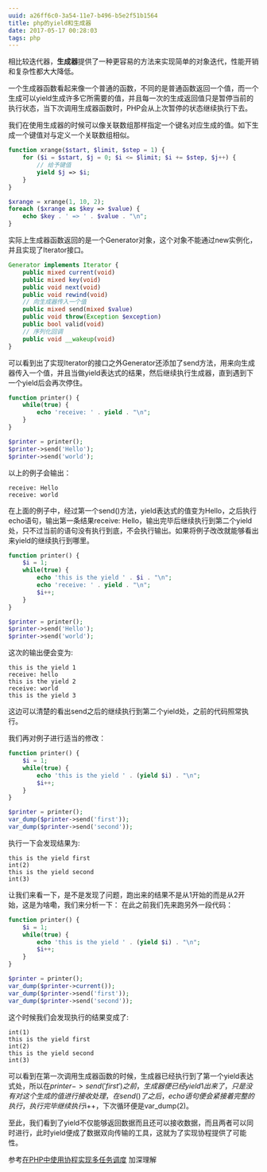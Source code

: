 ```yaml
---
uuid: a26ff6c0-3a54-11e7-b496-b5e2f51b1564
title: php的yield和生成器
date: 2017-05-17 00:28:03
tags: php
---
```


相比较迭代器，**生成器**提供了一种更容易的方法来实现简单的对象迭代，性能开销和复杂性都大大降低。

一个生成器函数看起来像一个普通的函数，不同的是普通函数返回一个值，而一个生成可以yield生成许多它所需要的值，并且每一次的生成返回值只是暂停当前的执行状态，当下次调用生成器函数时，PHP会从上次暂停的状态继续执行下去。

<!--more-->
我们在使用生成器的时候可以像关联数组那样指定一个键名对应生成的值。如下生成一个键值对与定义一个关联数组相似。

```php
function xrange($start, $limit, $step = 1) {
    for ($i = $start, $j = 0; $i <= $limit; $i += $step, $j++) {
        // 给予键值
        yield $j => $i;
    }
}

$xrange = xrange(1, 10, 2);
foreach ($xrange as $key => $value) {
    echo $key . ' => ' . $value . "\n";
}

```

实际上生成器函数返回的是一个Generator对象，这个对象不能通过new实例化，并且实现了Iterator接口。

```php
Generator implements Iterator {
    public mixed current(void)
    public mixed key(void)
    public void next(void)
    public void rewind(void)
    // 向生成器传入一个值
    public mixed send(mixed $value)
    public void throw(Exception $exception)
    public bool valid(void)
    // 序列化回调
    public void __wakeup(void)
}
```

可以看到出了实现Iterator的接口之外Generator还添加了send方法，用来向生成器传入一个值，并且当做yield表达式的结果，然后继续执行生成器，直到遇到下一个yield后会再次停住。

```php
function printer() {
    while(true) {
        echo 'receive: ' . yield . "\n";
    }
}

$printer = printer();
$printer->send('Hello');
$printer->send('world');
```

以上的例子会输出：
```shell
receive: Hello
receive: world
```

在上面的例子中，经过第一个send()方法，yield表达式的值变为Hello，之后执行echo语句，输出第一条结果receive: Hello，输出完毕后继续执行到第二个yield处，只不过当前的语句没有执行到底，不会执行输出。如果将例子改改就能够看出来yield的继续执行到哪里。

```php
function printer() {
    $i = 1;
    while(true) {
        echo 'this is the yield ' . $i . "\n";
        echo 'receive: ' . yield . "\n";
        $i++;
    }
}

$printer = printer();
$printer->send('Hello');
$printer->send('world');

```

这次的输出便会变为:

```shell
this is the yield 1
receive: hello
this is the yield 2
receive: world
this is the yield 3
```

这边可以清楚的看出send之后的继续执行到第二个yield处，之前的代码照常执行。

我们再对例子进行适当的修改：

```php
function printer() {
    $i = 1;
    while(true) {
        echo 'this is the yield ' . (yield $i) . "\n";
        $i++;
    }
}

$printer = printer();
var_dump($printer->send('first'));
var_dump($printer->send('second'));
```

执行一下会发现结果为:

```shell
this is the yield first
int(2)
this is the yield second
int(3)
```

让我们来看一下，是不是发现了问题，跑出来的结果不是从1开始的而是从2开始，这是为啥嘞，我们来分析一下：
在此之前我们先来跑另外一段代码：

```php
function printer() {
    $i = 1;
    while(true) {
        echo 'this is the yield ' . (yield $i) . "\n";
        $i++;
    }
}

$printer = printer();
var_dump($printer->current());
var_dump($printer->send('first'));
var_dump($printer->send('second'));
```

这个时候我们会发现执行的结果变成了:

```shell
int(1)
this is the yield first
int(2)
this is the yield second
int(3)
```

可以看到在第一次调用生成器函数的时候，生成器已经执行到了第一个yield表达式处，所以在$printer->send('first')之前，生成器便已经yield 1出来了，只是没有对这个生成的值进行接收处理，在send()了之后，echo语句便会紧接着完整的执行，执行完毕继续执行$i++，下次循环便是var_dump(2)。

至此，我们看到了yield不仅能够返回数据而且还可以接收数据，而且两者可以同时进行，此时yield便成了数据双向传输的工具，这就为了实现协程提供了可能性。



参考[在PHP中使用协程实现多任务调度](http://www.laruence.com/2015/05/28/3038.html)
加深理解
